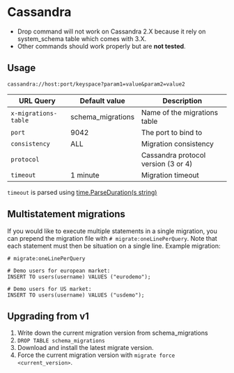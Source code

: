 # Cassandra

* Drop command will not work on Cassandra 2.X because it rely on system_schema
  table which comes with 3.X.
* Other commands should work properly but are **not tested**.

## Usage

`cassandra://host:port/keyspace?param1=value&param2=value2`


| URL Query  | Default value | Description |
|------------|-------------|-----------|
| `x-migrations-table` | schema_migrations | Name of the migrations table |
| `port` | 9042 | The port to bind to  |
| `consistency` | ALL | Migration consistency
| `protocol` |  | Cassandra protocol version (3 or 4)
| `timeout` | 1 minute | Migration timeout

`timeout` is parsed using [time.ParseDuration(s string)](https://golang.org/pkg/time/#ParseDuration)

## Multistatement migrations

If you would like to execute multiple statements in a single migration, you can
prepend the migration file with `# migrate:oneLinePerQuery`. Note that each statement must then be situation on a single line. Example migration:

```
# migrate:oneLinePerQuery

# Demo users for european market:
INSERT TO users(username) VALUES ("eurodemo");

# Demo users for US market:
INSERT TO users(username) VALUES ("usdemo");
```

## Upgrading from v1

1. Write down the current migration version from schema_migrations
2. `DROP TABLE schema_migrations`
4. Download and install the latest migrate version.
5. Force the current migration version with `migrate force <current_version>`.
